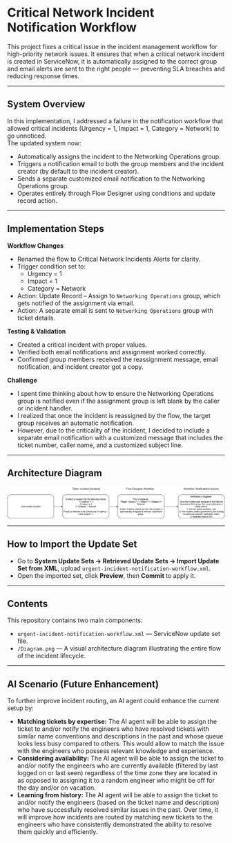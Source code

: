 # Critical Network Incident Notification Workflow

This project fixes a critical issue in the incident management workflow for high-priority network issues. It ensures that when a critical network incident is created in ServiceNow, it is automatically assigned to the correct group and email alerts are sent to the right people — preventing SLA breaches and reducing response times.

---

## System Overview

In this implementation, I addressed a failure in the notification workflow that allowed critical incidents (Urgency = 1, Impact = 1, Category = Network) to go unnoticed.  
The updated system now:

- Automatically assigns the incident to the Networking Operations group.
- Triggers a notification email to both the group members and the incident creator (by default to the incident creator).
- Sends a separate customized email notification to the Networking Operations group.
- Operates entirely through Flow Designer using conditions and update record action.

---

## Implementation Steps

**Workflow Changes**
- Renamed the flow to Critical Network Incidents Alerts for clarity.
- Trigger condition set to:
  - Urgency = 1
  - Impact = 1
  - Category = Network
- Action: Update Record – Assign to `Networking Operations` group, which gets notified of the assignment via email.
- Action: A separate email is sent to `Networking Operations` group with ticket details.

**Testing & Validation**
- Created a critical incident with proper values.
- Verified both email notifications and assignment worked correctly.
- Confirmed group members received the reassignment message, email notification, and incident creator got a copy.

**Challenge**
- I spent time thinking about how to ensure the Networking Operations group is notified even if the assignment group is left blank by the caller or incident handler.  
- I realized that once the incident is reassigned by the flow, the target group receives an automatic notification.
- However, due to the criticality of the incident, I decided to include a separate email notification with a customized message that includes the ticket number, caller name, and a customized subject line.

---

## Architecture Diagram

![System Flow Diagram](/Diagram.png)

---

## How to Import the Update Set
- Go to **System Update Sets → Retrieved Update Sets → Import Update Set from XML**, upload `urgent-incident-notification-workflow.xml`.  
- Open the imported set, click **Preview**, then **Commit** to apply it. 

---

## Contents

This repository contains two main components:

- `urgent-incident-notification-workflow.xml` — ServiceNow update set file.  
- `/Diagram.png` — A visual architecture diagram illustrating the entire flow of the incident lifecycle.

---

## AI Scenario (Future Enhancement)

To further improve incident routing, an AI agent could enhance the current setup by:

- **Matching tickets by expertise:** The AI agent will be able to assign the ticket to and/or notify the engineers who have resolved tickets with similar name conventions and descriptions in the past and whose queue looks less busy compared to others. This would allow to match the issue with the engineers who possess relevant knowledge and experience.
- **Considering availability:** The AI agent will be able to assign the ticket to and/or notify the engineers who are currently available (filtered by last logged on or last seen) regardless of the time zone they are located in as opposed to assigning it to a random engineer who might be off for the day and/or on vacation.
- **Learning from history:** The AI agent will be able to assign the ticket to and/or notify the engineers (based on the ticket name and description) who have successfully resolved similar issues in the past. Over time, it will improve how incidents are routed by matching new tickets to the engineers who have consistently demonstrated the ability to resolve them quickly and efficiently.
